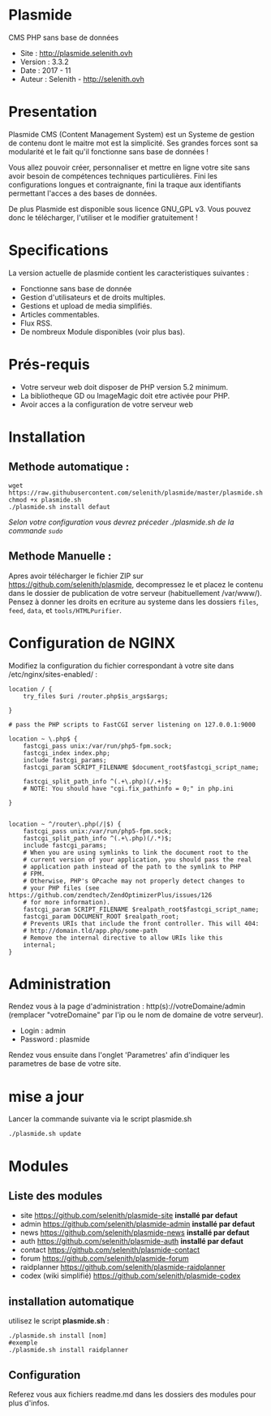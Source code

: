 # Plasmide

CMS PHP sans base de données

- Site :	http://plasmide.selenith.ovh
- Version :	3.3.2
- Date : 	2017 - 11
- Auteur : 	Selenith - http://selenith.ovh


# Presentation

Plasmide CMS (Content Management System) est un Systeme de gestion de contenu dont le maitre mot est la simplicité. Ses grandes forces sont sa modularité et le fait qu'il fonctionne sans base de données ! 

Vous allez pouvoir créer, personnaliser et mettre en ligne votre site  sans avoir besoin de compétences techniques particulières. Fini les configurations longues et contraignante, fini la traque aux identifiants permettant l'acces a des bases de données.

De plus Plasmide est disponible sous licence GNU_GPL v3. Vous pouvez donc le télécharger, l'utiliser et le modifier gratuitement !


# Specifications

La version actuelle de plasmide contient les caracteristiques suivantes :

- Fonctionne sans base de donnée
- Gestion d'utilisateurs et de droits multiples.
- Gestions et upload de media simplifiés.
- Articles commentables.
- Flux RSS.
- De nombreux Module disponibles (voir plus bas).


# Prés-requis

- Votre serveur web doit disposer de PHP version 5.2 minimum.
- La bibliotheque GD ou ImageMagic doit etre activée pour PHP.
- Avoir acces a la configuration de votre serveur web

# Installation

## Methode automatique : 

```
wget https://raw.githubusercontent.com/selenith/plasmide/master/plasmide.sh
chmod +x plasmide.sh
./plasmide.sh install defaut
```
*Selon votre configuration vous devrez préceder ./plasmide.sh de la commande `sudo `*

## Methode Manuelle : 

Apres avoir télécharger le fichier ZIP sur https://github.com/selenith/plasmide, decompressez le et placez le contenu dans le dossier de publication de votre serveur (habituellement /var/www/).
Pensez à donner les droits en ecriture au systeme dans les dossiers `files`, `feed`, `data`, et `tools/HTMLPurifier`.


# Configuration de NGINX

Modifiez la configuration du fichier correspondant à votre site dans /etc/nginx/sites-enabled/ :

```
location / {
    try_files $uri /router.php$is_args$args;
        
}

# pass the PHP scripts to FastCGI server listening on 127.0.0.1:9000

location ~ \.php$ {
    fastcgi_pass unix:/var/run/php5-fpm.sock;
    fastcgi_index index.php;
    include fastcgi_params;
    fastcgi_param SCRIPT_FILENAME $document_root$fastcgi_script_name;

    fastcgi_split_path_info ^(.+\.php)(/.+)$;
    # NOTE: You should have "cgi.fix_pathinfo = 0;" in php.ini

}


location ~ ^/router\.php(/|$) {
	fastcgi_pass unix:/var/run/php5-fpm.sock;
	fastcgi_split_path_info ^(.+\.php)(/.*)$;
	include fastcgi_params;
	# When you are using symlinks to link the document root to the
	# current version of your application, you should pass the real
	# application path instead of the path to the symlink to PHP
	# FPM.
	# Otherwise, PHP's OPcache may not properly detect changes to
	# your PHP files (see https://github.com/zendtech/ZendOptimizerPlus/issues/126
	# for more information).
	fastcgi_param SCRIPT_FILENAME $realpath_root$fastcgi_script_name;
	fastcgi_param DOCUMENT_ROOT $realpath_root;
	# Prevents URIs that include the front controller. This will 404:
	# http://domain.tld/app.php/some-path
	# Remove the internal directive to allow URIs like this
	internal;
}   
```

# Administration

Rendez vous à la page d'administration : http(s)://votreDomaine/admin (remplacer "votreDomaine" par l'ip ou le nom de domaine de votre serveur).

- Login : admin
- Password : plasmide

Rendez vous ensuite dans l'onglet 'Parametres' afin d'indiquer les parametres de base de votre site.


# mise a jour

Lancer la commande suivante via le script plasmide.sh
```
./plasmide.sh update
```


# Modules

## Liste des modules

- site https://github.com/selenith/plasmide-site **installé par defaut**
- admin https://github.com/selenith/plasmide-admin **installé par defaut**
- news https://github.com/selenith/plasmide-news **installé par defaut**
- auth https://github.com/selenith/plasmide-auth **installé par defaut**
- contact https://github.com/selenith/plasmide-contact
- forum https://github.com/selenith/plasmide-forum
- raidplanner https://github.com/selenith/plasmide-raidplanner
- codex (wiki simplifié) https://github.com/selenith/plasmide-codex


## installation automatique

utilisez le script **plasmide.sh** :
```
./plasmide.sh install [nom]
#exemple
./plasmide.sh install raidplanner
```
## Configuration

Referez vous aux fichiers readme.md dans les dossiers des modules pour plus d'infos.
